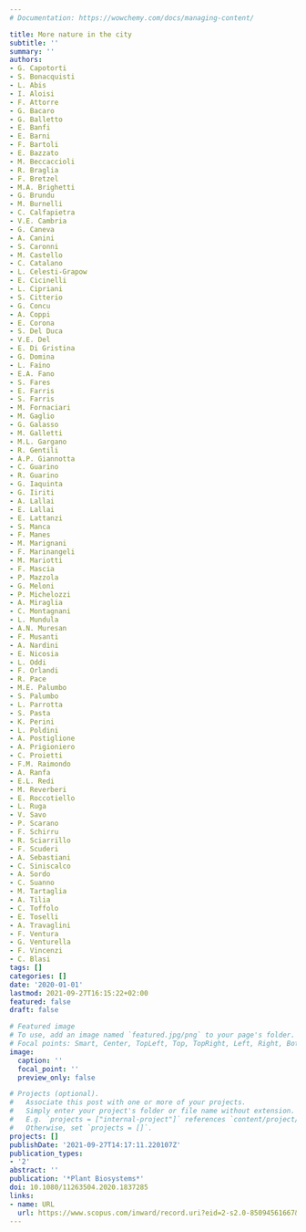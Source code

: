 ```yaml
---
# Documentation: https://wowchemy.com/docs/managing-content/

title: More nature in the city
subtitle: ''
summary: ''
authors:
- G. Capotorti
- S. Bonacquisti
- L. Abis
- I. Aloisi
- F. Attorre
- G. Bacaro
- G. Balletto
- E. Banfi
- E. Barni
- F. Bartoli
- E. Bazzato
- M. Beccaccioli
- R. Braglia
- F. Bretzel
- M.A. Brighetti
- G. Brundu
- M. Burnelli
- C. Calfapietra
- V.E. Cambria
- G. Caneva
- A. Canini
- S. Caronni
- M. Castello
- C. Catalano
- L. Celesti-Grapow
- E. Cicinelli
- L. Cipriani
- S. Citterio
- G. Concu
- A. Coppi
- E. Corona
- S. Del Duca
- V.E. Del
- E. Di Gristina
- G. Domina
- L. Faino
- E.A. Fano
- S. Fares
- E. Farris
- S. Farris
- M. Fornaciari
- M. Gaglio
- G. Galasso
- M. Galletti
- M.L. Gargano
- R. Gentili
- A.P. Giannotta
- C. Guarino
- R. Guarino
- G. Iaquinta
- G. Iiriti
- A. Lallai
- E. Lallai
- E. Lattanzi
- S. Manca
- F. Manes
- M. Marignani
- F. Marinangeli
- M. Mariotti
- F. Mascia
- P. Mazzola
- G. Meloni
- P. Michelozzi
- A. Miraglia
- C. Montagnani
- L. Mundula
- A.N. Muresan
- F. Musanti
- A. Nardini
- E. Nicosia
- L. Oddi
- F. Orlandi
- R. Pace
- M.E. Palumbo
- S. Palumbo
- L. Parrotta
- S. Pasta
- K. Perini
- L. Poldini
- A. Postiglione
- A. Prigioniero
- C. Proietti
- F.M. Raimondo
- A. Ranfa
- E.L. Redi
- M. Reverberi
- E. Roccotiello
- L. Ruga
- V. Savo
- P. Scarano
- F. Schirru
- R. Sciarrillo
- F. Scuderi
- A. Sebastiani
- C. Siniscalco
- A. Sordo
- C. Suanno
- M. Tartaglia
- A. Tilia
- C. Toffolo
- E. Toselli
- A. Travaglini
- F. Ventura
- G. Venturella
- F. Vincenzi
- C. Blasi
tags: []
categories: []
date: '2020-01-01'
lastmod: 2021-09-27T16:15:22+02:00
featured: false
draft: false

# Featured image
# To use, add an image named `featured.jpg/png` to your page's folder.
# Focal points: Smart, Center, TopLeft, Top, TopRight, Left, Right, BottomLeft, Bottom, BottomRight.
image:
  caption: ''
  focal_point: ''
  preview_only: false

# Projects (optional).
#   Associate this post with one or more of your projects.
#   Simply enter your project's folder or file name without extension.
#   E.g. `projects = ["internal-project"]` references `content/project/deep-learning/index.md`.
#   Otherwise, set `projects = []`.
projects: []
publishDate: '2021-09-27T14:17:11.220107Z'
publication_types:
- '2'
abstract: ''
publication: '*Plant Biosystems*'
doi: 10.1080/11263504.2020.1837285
links:
- name: URL
  url: https://www.scopus.com/inward/record.uri?eid=2-s2.0-85094561667&doi=10.1080%2f11263504.2020.1837285&partnerID=40&md5=2fa2156a0dc16e29f8b6c933422ed8d2
---
```

